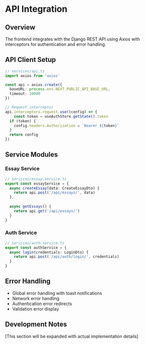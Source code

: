 # API Integration

## Overview

The frontend integrates with the Django REST API using Axios with interceptors for authentication and error handling.

## API Client Setup

```typescript
// services/api.ts
import axios from 'axios'

const api = axios.create({
  baseURL: process.env.NEXT_PUBLIC_API_BASE_URL,
  timeout: 10000
})

// Request interceptor
api.interceptors.request.use((config) => {
    const token = useAuthStore.getState().token
  if (token) {
    config.headers.Authorization = `Bearer ${token}`
  }
  return config
})
```

## Service Modules

### Essay Service
```typescript
// services/essay.service.ts
export const essayService = {
  async createEssay(data: CreateEssayDto) {
    return api.post('/api/essays/', data)
  },
  
  async getEssays() {
    return api.get('/api/essays/')
  }
}
```

### Auth Service
```typescript
// services/auth.service.ts
export const authService = {
  async login(credentials: LoginDto) {
    return api.post('/api/auth/login/', credentials)
  }
}
```

## Error Handling

- Global error handling with toast notifications
- Network error handling
- Authentication error redirects
- Validation error display

## Development Notes

[This section will be expanded with actual implementation details]